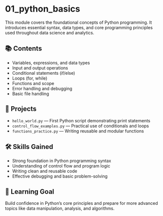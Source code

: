 # 01_python_basics

This module covers the foundational concepts of Python programming. It introduces essential syntax, data types, and core programming principles used throughout data science and analytics.

## 📚 Contents
- Variables, expressions, and data types
- Input and output operations
- Conditional statements (if/else)
- Loops (for, while)
- Functions and scope
- Error handling and debugging
- Basic file handling

## 🧠 Projects
- `hello_world.py` — First Python script demonstrating print statements
- `control_flow_examples.py` — Practical use of conditionals and loops
- `functions_practice.py` — Writing reusable and modular functions

## 🛠️ Skills Gained
- Strong foundation in Python programming syntax
- Understanding of control flow and program logic
- Writing clean and reusable code
- Effective debugging and basic problem-solving

## 🧩 Learning Goal
Build confidence in Python’s core principles and prepare for more advanced topics like data manipulation, analysis, and algorithms.


